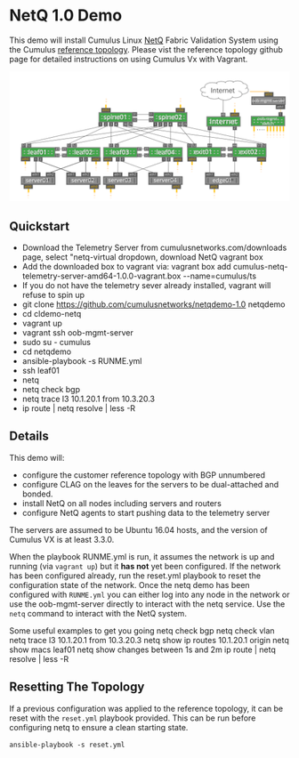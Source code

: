 # NetQ 1.0 Demo

This demo will install Cumulus Linux [NetQ](https://docs.cumulusnetworks.com/display/DOCS/Using+netq+to+Troubleshoot+the+Network) Fabric Validation System using the Cumulus [reference topology](https://github.com/cumulusnetworks/cldemo-vagrant). Please vist the reference topology github page for detailed instructions on using Cumulus Vx with Vagrant.

![Cumulus Reference Topology](https://github.com/CumulusNetworks/cldemo-vagrant/raw/master/cldemo_topology.png)

Quickstart
------------------------
* Download the Telemetry Server from cumulusnetworks.com/downloads page, select "netq-virtual dropdown, download NetQ vagrant box
* Add the downloaded box to vagrant via: vagrant box add cumulus-netq-telemetry-server-amd64-1.0.0-vagrant.box --name=cumulus/ts
* If you do not have the telemetry sever already installed, vagrant will refuse to spin up
* git clone https://github.com/cumulusnetworks/netqdemo-1.0 netqdemo
* cd cldemo-netq
* vagrant up
* vagrant ssh oob-mgmt-server
* sudo su - cumulus
* cd netqdemo
* ansible-playbook -s RUNME.yml
* ssh leaf01
* netq
* netq check bgp
* netq trace l3 10.1.20.1 from 10.3.20.3
* ip route | netq resolve | less -R

Details
------------------------

This demo will:
* configure the customer reference topology with BGP unnumbered
* configure CLAG on the leaves for the servers to be dual-attached and bonded. 
* install NetQ on all nodes including servers and routers 
* configure NetQ agents to start pushing data to the telemetry server

The servers are assumed to be Ubuntu 16.04 hosts, and the version of Cumulus VX is at least 3.3.0. 

When the playbook RUNME.yml is run, it assumes the network is up and running (via `vagrant up`) but it **has not** yet been configured. If the network has been configured already, run the reset.yml playbook to reset the configuration state of the network. Once the netq demo has been configured with `RUNME.yml` you can either log into any node in the network or use the oob-mgmt-server directly to interact with the netq service. Use the `netq` command to interact with the NetQ system.

Some useful examples to get you going
    netq check bgp
    netq check vlan
    netq trace l3 10.1.20.1 from 10.3.20.3
    netq show ip routes 10.1.20.1 origin
    netq show macs leaf01
    netq show changes between 1s and 2m
    ip route | netq resolve | less -R

Resetting The Topology
------------------------
If a previous configuration was applied to the reference topology, it can be reset with the `reset.yml` playbook provided. This can be run before configuring netq to ensure a clean starting state.

    ansible-playbook -s reset.yml
